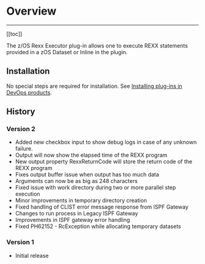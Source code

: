 # Overview

---

[[toc]]

The z/OS Rexx Executor plug-in allows one to execute REXX statements provided in a zOS Dataset or Inline in the plugin.

## Installation

No special steps are required for installation. See [Installing plug-ins in DevOps products](https://community.ibm.com/community/user/wasdevops/blogs/laurel-dickson-bull1/2022/06/13/install-plugins).

## History

### Version 2

* Added new checkbox input to show debug logs in case of any unknown failure.
* Output will now show the elapsed time of the REXX program
* New output property RexxReturnCode will store the return code of the REXX program
* Fixes output buffer issue when output has too much data
* Arguments can now be as big as 248 characters
* Fixed issue with work directory during two or more parallel step execution
* Minor improvements in temporary directory creation
* Fixed handling of CLIST error message response from ISPF Gateway
* Changes to run process in Legacy ISPF Gateway
* Improvements in ISPF gateway error handling
* Fixed PH62152 - RcException while allocating temporary datasets

### Version 1

* Initial release